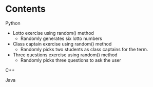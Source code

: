 # Contents

Python
  - Lotto exercise using random() method
    - Randomly generates six lotto numbers
  - Class captain exercise using random() method
    - Randomly picks two students as class captains for the term.
  - Three questions exercise using random() method
    - Randomly picks three questions to ask the user

C++

Java
